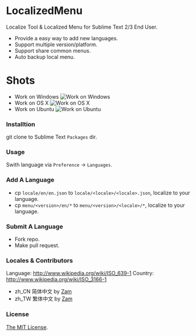 # LocalizedMenu
Localize Tool & Localized Menu for Sublime Text 2/3 End User.

- Provide a easy way to add new languages.
- Support multiple version/platform.
- Support share common menus.
- Auto backup local menu.

# Shots
- Work on Windows
![Work on Windows](https://raw.githubusercontent.com/zam1024t/LocalizedMenu/shots/shots/LocalizedMenu_win.gif)
- Work on OS X
![Work on OS X](https://raw.githubusercontent.com/zam1024t/LocalizedMenu/shots/shots/LocalizedMenu_osx.gif)
- Work on Ubuntu
![Work on Ubuntu](https://raw.githubusercontent.com/zam1024t/LocalizedMenu/shots/shots/LocalizedMenu_linux.gif)

### Installtion
git clone to Sublime Text `Packages` dir.

### Usage
Swith language via `Preference` -> `Languages`.

### Add A Language
- cp `locale/en/en.json` to `locale/<locale>/<locale>.json`, localize to your language.
- cp `menu/<version>/en/*` to `menu/<version>/<locale>/*`, localize to your language.

### Submit A Language
- Fork repo.
- Make pull request.

### Locales & Contributors
Language: http://www.wikipedia.org/wiki/ISO_639-1
Country: http://www.wikipedia.org/wiki/ISO_3166-1
- zh_CN 简体中文 by [Zam](https://github.com/zam1024t/LocalizedMenu)
- zh_TW 繁体中文 by [Zam](https://github.com/zam1024t/LocalizedMenu)

### License
[The MIT License](LICENSE).
